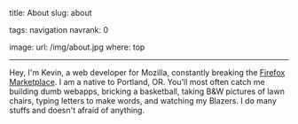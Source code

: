 title: About
slug: about

tags: navigation
navrank: 0

image:
    url: /img/about.jpg
    where: top

---

Hey, I'm Kevin, a web developer for Mozilla, constantly breaking the [Firefox
Marketplace](https://marketplace.firefox.com). I am a native to Portland, OR.
You'll most often catch me building dumb webapps, bricking a basketball, taking
B&W pictures of lawn chairs, typing letters to make words, and watching my
Blazers. I do many stuffs and doesn't afraid of anything.
